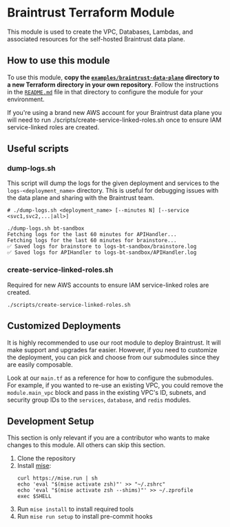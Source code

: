 # Braintrust Terraform Module

This module is used to create the VPC, Databases, Lambdas, and associated resources for the self-hosted Braintrust data plane.

## How to use this module

To use this module, **copy the [`examples/braintrust-data-plane`](examples/braintrust-data-plane) directory to a new Terraform directory in your own repository**. Follow the instructions in the [`README.md`](examples/braintrust-data-plane/README.md) file in that directory to configure the module for your environment.

If you're using a brand new AWS account for your Braintrust data plane you will need to run ./scripts/create-service-linked-roles.sh once to ensure IAM service-linked roles are created.

## Useful scripts

### dump-logs.sh
This script will dump the logs for the given deployment and services to the `logs-<deployment_name>` directory. This is useful for debugging issues with the data plane and sharing with the Braintrust team.

```
# ./dump-logs.sh <deployment_name> [--minutes N] [--service <svc1,svc2,...|all>]

./dump-logs.sh bt-sandbox
Fetching logs for the last 60 minutes for APIHandler...
Fetching logs for the last 60 minutes for brainstore...
✅ Saved logs for brainstore to logs-bt-sandbox/brainstore.log
✅ Saved logs for APIHandler to logs-bt-sandbox/APIHandler.log
```

### create-service-linked-roles.sh
Required for new AWS accounts to ensure IAM service-linked roles are created.
```
./scripts/create-service-linked-roles.sh
```

## Customized Deployments

It is highly recommended to use our root module to deploy Braintrust. It will make support and upgrades far easier. However, if you need to customize the deployment, you can pick and choose from our submodules since they are easily composable.

Look at our `main.tf` as a reference for how to configure the submodules. For example, if you wanted to re-use an existing VPC, you could remove the `module.main_vpc` block and pass in the existing VPC's ID, subnets, and security group IDs to the `services`, `database`, and `redis` modules.


## Development Setup

This section is only relevant if you are a contributor who wants to make changes to this module. All others can skip this section.

1. Clone the repository
2. Install [mise](https://mise.jdx.dev/about.html):
    ```
    curl https://mise.run | sh
    echo 'eval "$(mise activate zsh)"' >> "~/.zshrc"
    echo 'eval "$(mise activate zsh --shims)"' >> ~/.zprofile
    exec $SHELL
    ```
3. Run `mise install` to install required tools
4. Run `mise run setup` to install pre-commit hooks

